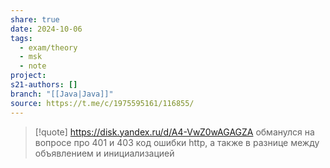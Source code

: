 ```yaml
---
share: true
date: 2024-10-06
tags:
  - exam/theory
  - msk
  - note
project: 
s21-authors: []
branch: "[[Java|Java]]"
source: https://t.me/c/1975595161/116855/
---
```


> [!quote] 
> https://disk.yandex.ru/d/A4-VwZ0wAGAGZA
> обманулся на вопросе про 401 и 403 код ошибки http, а также в разнице между объявлением и инициализацией 
